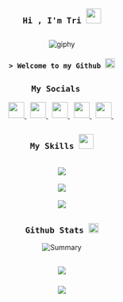 

<h3 align="center">
  <samp>Hi , I'm Tri <b><img src="https://media.giphy.com/media/mGcNjsfWAjY5AEZNw6/giphy.gif" width="30"></img></b></samp>
</h3>




  
##

<p align="center">
  <img src="https://i.giphy.com/media/v1.Y2lkPTc5MGI3NjExenZ1Y21maXFwaGYzemZqaTI1ZnVwZHQ1dGxyNThvbHIwZG1xOG9wMyZlcD12MV9pbnRlcm5hbF9naWZfYnlfaWQmY3Q9Zw/qgQUggAC3Pfv687qPC/giphy.gif" alt="giphy" />
</p>

<h4 align="center">
   <samp>&gt; Welcome to my Github <b><img src="https://media.giphy.com/media/TEdRZnV7l3S067fiGR/giphy.gif" width="20" class="giphy-embed"></img></b></samp>
</h4>
                  

##
<h3 align="center">
  <samp> My Socials  <b><img src="https://media.giphy.com/media/TEnXkcsHrP4YedChhA/giphy.gif" width="15"  class="giphy-embed"></img></b></samp>
</h3>
<p align="center">
<a href="https://www.threads.net/@trihvn" target="_blank" rel="noreferrer">
<picture>
<source media="(prefers-color-scheme: dark)" srcset="https://raw.githubusercontent.com/danielcranney/readme-generator/main/public/icons/socials/threads-dark.svg" />
<source media="(prefers-color-scheme: light)" srcset="https://raw.githubusercontent.com/danielcranney/readme-generator/main/public/icons/socials/threads.svg" />
<img src="https://raw.githubusercontent.com/danielcranney/readme-generator/main/public/icons/socials/threads.svg" width="32" height="32" />
</picture> 
</a>
&nbsp;
<a href="https://www.facebook.com/trihvn" target="_blank" rel="noreferrer">
<picture>
<source media="(prefers-color-scheme: dark)" srcset="https://raw.githubusercontent.com/danielcranney/readme-generator/main/public/icons/socials/facebook-dark.svg" />
<source media="(prefers-color-scheme: light)" srcset="https://raw.githubusercontent.com/danielcranney/readme-generator/main/public/icons/socials/facebook.svg" />
<img src="https://raw.githubusercontent.com/danielcranney/readme-generator/main/public/icons/socials/facebook.svg" width="32" height="32"  />
</picture>
</a>
&nbsp;
<a href="http://www.instagram.com/trihvn" target="_blank" rel="noreferrer">
<picture>
<source media="(prefers-color-scheme: dark)" srcset="https://raw.githubusercontent.com/danielcranney/readme-generator/main/public/icons/socials/instagram-dark.svg" />
<source media="(prefers-color-scheme: light)" srcset="https://raw.githubusercontent.com/danielcranney/readme-generator/main/public/icons/socials/instagram.svg" />
<img src="https://raw.githubusercontent.com/danielcranney/readme-generator/main/public/icons/socials/instagram.svg" width="32" height="32" />
</picture>
</a>
&nbsp;
<a href="https://www.behance.com/thvfoto" target="_blank" rel="noreferrer">
<picture>
<source media="(prefers-color-scheme: dark)" srcset="https://raw.githubusercontent.com/danielcranney/readme-generator/main/public/icons/socials/behance-dark.svg" />
<source media="(prefers-color-scheme: light)" srcset="https://raw.githubusercontent.com/danielcranney/readme-generator/main/public/icons/socials/behance.svg" />
<img src="https://raw.githubusercontent.com/danielcranney/readme-generator/main/public/icons/socials/behance.svg" width="32" height="32" />
</picture>
</a>
&nbsp;
<a href="https://www.linkedin.com/in/itatri" target="_blank" rel="noreferrer">
<picture>
<source media="(prefers-color-scheme: dark)" srcset="https://raw.githubusercontent.com/danielcranney/readme-generator/main/public/icons/socials/linkedin-dark.svg" />
<source media="(prefers-color-scheme: light)" srcset="https://raw.githubusercontent.com/danielcranney/readme-generator/main/public/icons/socials/linkedin.svg" />
<img src="https://raw.githubusercontent.com/danielcranney/readme-generator/main/public/icons/socials/linkedin.svg" width="32" height="32" />
</picture>
</a>
&nbsp;
</p>      


##



 
<h3 align="center">
  <samp> My Skills <b> <img src="https://i.giphy.com/media/v1.Y2lkPTc5MGI3NjExbXNqZjA2ZHk4ZG1kdGY5ZXo4amtuamwyZ280Z3EyZzBtNzR0dHE0cSZlcD12MV9pbnRlcm5hbF9naWZfYnlfaWQmY3Q9cw/oOylMv2oLDxcxGzYn6/giphy.gif" width="30" class="giphy-embed"> </img></b></samp>
</h3>
<p align="center">
   &nbsp; <br>
        <img src="https://skillicons.dev/icons?i=cs,c,dotnet,mongodb,postman,mysql" /><br>
    &nbsp; <br>
        <img src="https://skillicons.dev/icons?i=vscode,visualstudio,js,html,css,bootstrap" /><br>
   &nbsp; <br>
<img src="https://skillicons.dev/icons?i=illustrator,ae,premiere,photoshop,figma,git" />
</p>



##
<h3 align="center">
  <samp> Github Stats <b> <img src="https://i.giphy.com/media/v1.Y2lkPTc5MGI3NjExdmh4MHdidHhkdDF6aWdsZnU4cTlidW1wcmQ3MzZzd2Uyd2I3cHMxYyZlcD12MV9pbnRlcm5hbF9naWZfYnlfaWQmY3Q9cw/GFvqHbPSI6LCcqkemF/giphy.gif" width="20" class="giphy-embed"> </img></b></samp>
</h3>

<div align="center">

![Summary](http://github-profile-summary-cards.vercel.app/api/cards/profile-details?username=Itatri&theme=2077)

</div>


##




<div align="center">

![](https://komarev.com/ghpvc/?username=Itatri&abbreviated=true&color=blue)  

</div>


<h3 align="center">
    <img src="https://readme-typing-svg.herokuapp.com/?font=Righteous&size=20&center=true&vCenter=true&width=500&height=70&duration=4000&lines=Thanks+for+visiting+;+Connect+me+on+my+Socials">
</h3>

